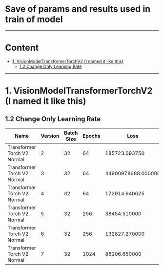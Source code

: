 # Save of params and results used in train of model
---
# Content

<!-- vim-markdown-toc GitLab -->

* [1. VisionModelTransformerTorchV2 (I named it like this)](#1-visionmodeltransformertorchv2-i-named-it-like-this)
    * [1.2 Change Only Learning Rate](#12-change-only-learning-rate)

<!-- vim-markdown-toc -->

---
# 1. VisionModelTransformerTorchV2 (I named it like this)

## 1.2 Change Only Learning Rate

| Name | Version | Batch Size | Epochs | Loss | Best loss | Learning Rate | Patch Size | Token Length | Heads | Layers | Noises | Dataframe | Dataset Transformation |
|------|---------|------------|--------|------|-----------|---------------|------------|--------------|-------|--------|--------|-----------|------------------------|
| Transformer Torch V2 Normal | 2 | 32 | 64 | 185723.093750 | MSELossPatchEinops | 0.001 | 14 | 512 | 8 | 6 | Salt Pepper | `dataframe_v1.csv` | `get_transform_v2()` |
| Transformer Torch V2 Normal | 3 | 32 | 64 | 44900978688.000000 | MSELossPatchEinops | 0.01 | 14 | 512 | 8 | 6 | Salt Pepper | `dataframe_v1.csv` | `get_transform_v2()` |
| Transformer Torch V2 Normal | 4 | 32 | 64 | 172914.640625 | MSELossPatchEinops | 0.0001 | 14 | 512 | 8 | 6 | Salt Pepper | `dataframe_v1.csv` | `get_transform_v2()` |
| Transformer Torch V2 Normal | 5 | 32 | 256 | 38454.510000 | MSELossPatchEinops | 0.0001 | 14 | 512 | 8 | 6 | Salt Pepper | `dataframe_v1.csv` | `get_transform_v2()` |
| Transformer Torch V2 Normal | 6 | 32 | 256 | 132827.270000 | MSELossPatchEinops | 0.00001 | 14 | 512 | 8 | 6 | Salt Pepper | `dataframe_v1.csv` | `get_transform_v2()` |
| Transformer Torch V2 Normal | 7 | 32 | 1024 | 88106.650000 | MSELossPatchEinops | 0.0001 | 14 | 512 | 8 | 6 | Salt Pepper | `dataframe_v1.csv` | `get_transform_v2()` |
